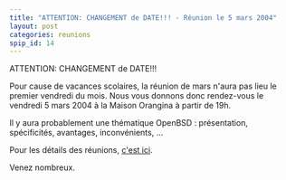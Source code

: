 ```yaml
---
title: "ATTENTION: CHANGEMENT de DATE!!! - Réunion le 5 mars 2004"
layout: post
categories: reunions
spip_id: 14
---
```

ATTENTION: CHANGEMENT de DATE!!!

Pour cause de vacances scolaires, la réunion de mars n'aura pas lieu le premier vendredi du mois. Nous vous donnons donc rendez-vous le vendredi 5 mars 2004 à la Maison Orangina à partir de 19h.

Il y aura probablement une thématique OpenBSD : présentation, spécificités, avantages, inconvénients, ...

Pour les détails des réunions, [c'est ici](art2).

Venez nombreux.